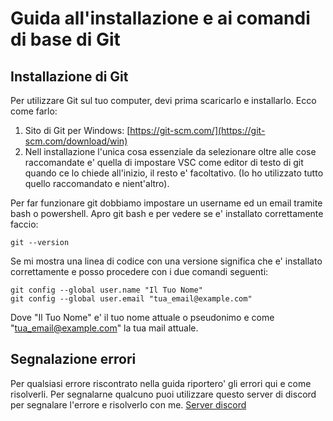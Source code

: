 # Guida all'installazione e ai comandi di base di Git

## Installazione di Git

Per utilizzare Git sul tuo computer, devi prima scaricarlo e installarlo. Ecco come farlo:

1. Sito di Git per Windows: [https://git-scm.com/](https://git-scm.com/download/win)
2. Nell installazione l'unica cosa essenziale da selezionare oltre alle cose raccomandate e' quella di impostare VSC come editor di testo di git quando ce lo chiede all'inizio, il resto e' facoltativo. (Io ho utilizzato tutto quello raccomandato e nient'altro).

Per far funzionare git dobbiamo impostare un username ed un email tramite bash o powershell. Apro git bash e per vedere se e' installato correttamente faccio:
```
git --version
```
Se mi mostra una linea di codice con una versione significa che e' installato correttamente e posso procedere con i due comandi seguenti:
```
git config --global user.name "Il Tuo Nome"
git config --global user.email "tua_email@example.com"
```
Dove "Il Tuo Nome" e' il tuo nome attuale o pseudonimo e come "tua_email@example.com" la tua mail attuale.

## Segnalazione errori
Per qualsiasi errore riscontrato nella guida riportero' gli errori qui e come risolverli. Per segnalarne qualcuno puoi utilizzare questo server di discord per segnalare l'errore e risolverlo con me. [Server discord](https://discord.gg/f7nHr2bwag)
